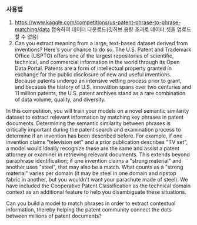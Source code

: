### 사용법

1. https://www.kaggle.com/competitions/us-patent-phrase-to-phrase-matching/data 접속하여 데이터 다운로드(깃허브 용량 초과로 데이터 셋을 업로드 할 수 없음)
2. Can you extract meaning from a large, text-based dataset derived from inventions? Here's your chance to do so.
The U.S. Patent and Trademark Office (USPTO) offers one of the largest repositories of scientific, technical, and commercial information in the world through its Open Data Portal. Patents are a form of intellectual property granted in exchange for the public disclosure of new and useful inventions. Because patents undergo an intensive vetting process prior to grant, and because the history of U.S. innovation spans over two centuries and 11 million patents, the U.S. patent archives stand as a rare combination of data volume, quality, and diversity.

In this competition, you will train your models on a novel semantic similarity dataset to extract relevant information by matching key phrases in patent documents. Determining the semantic similarity between phrases is critically important during the patent search and examination process to determine if an invention has been described before. For example, if one invention claims "television set" and a prior publication describes "TV set", a model would ideally recognize these are the same and assist a patent attorney or examiner in retrieving relevant documents. This extends beyond paraphrase identification; if one invention claims a "strong material" and another uses "steel", that may also be a match. What counts as a "strong material" varies per domain (it may be steel in one domain and ripstop fabric in another, but you wouldn't want your parachute made of steel). We have included the Cooperative Patent Classification as the technical domain context as an additional feature to help you disambiguate these situations.

Can you build a model to match phrases in order to extract contextual information, thereby helping the patent community connect the dots between millions of patent documents?
